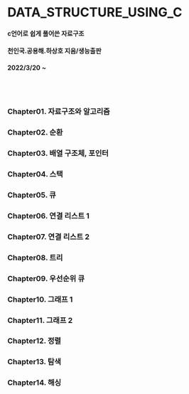 # DATA_STRUCTURE_USING_C

#### c언어로 쉽게 풀어쓴 자료구조

#### 천인국.공용해.하상호 지음/생능출판

#### 2022/3/20 ~

## <br/>

### Chapter01. 자료구조와 알고리즘

### Chapter02. 순환

### Chapter03. 배열 구조체, 포인터

### Chapter04. 스택

### Chapter05. 큐

### Chapter06. 연결 리스트 1

### Chapter07. 연결 리스트 2

### Chapter08. 트리

### Chapter09. 우선순위 큐

### Chapter10. 그래프 1

### Chapter11. 그래프 2

### Chapter12. 정렬

### Chapter13. 탐색

### Chapter14. 해싱
